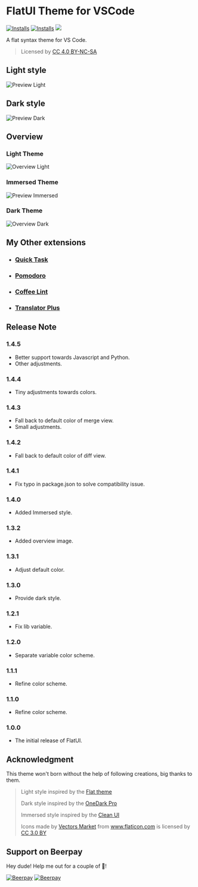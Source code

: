 # FlatUI Theme for VSCode

<a href="https://marketplace.visualstudio.com/items?itemName=lkytal.FlatUI"><img src="https://vsmarketplacebadge.apphb.com/version/lkytal.FlatUI.svg?style=flat-square" alt="Installs"></a>
<a href="https://marketplace.visualstudio.com/items?itemName=lkytal.FlatUI"><img src="https://vsmarketplacebadge.apphb.com/installs/lkytal.FlatUI.svg?style=flat-square" alt="Installs"></a>
<a href="https://creativecommons.org/licenses/by-sa/4.0" rel="noreferrer noopener"><img src="https://img.shields.io/badge/License-CC_BY--SA_4.0-5E81AC.png?style=flat-square"></a>

A flat syntax theme for VS Code.

> Licensed by <a href="https://creativecommons.org/licenses/by-nc-sa/4.0/" title="Creative Commons BY-NC-SA 4.0" target="_blank">CC 4.0 BY-NC-SA</a>

## Light style

![Preview Light](images/preview.png)

## Dark style

![Preview Dark](images/preview_dark.png)

## Overview

### Light Theme

![Overview Light](images/overview.png)

### Immersed Theme

![Preview Immersed](images/overview_i.png)

### Dark Theme

![Overview Dark](images/overview_dark.png)

## My Other extensions

- ### [Quick Task](https://marketplace.visualstudio.com/items?itemName=lkytal.quicktask)
- ### [Pomodoro](https://marketplace.visualstudio.com/items?itemName=lkytal.pomodoro)
- ### [Coffee Lint](https://marketplace.visualstudio.com/items?itemName=lkytal.coffeelinter)
- ### [Translator Plus](https://marketplace.visualstudio.com/items?itemName=lkytal.translatorplus)

## Release Note

### 1.4.5

- Better support towards Javascript and Python.
- Other adjustments.

### 1.4.4

- Tiny adjustments towards colors.

### 1.4.3

- Fall back to default color of merge view.
- Small adjustments.

### 1.4.2

- Fall back to default color of diff view.

### 1.4.1

- Fix typo in package.json to solve compatibility issue.

### 1.4.0

- Added Immersed style.

### 1.3.2

- Added overview image.

### 1.3.1

- Adjust default color.

### 1.3.0

- Provide dark style.

### 1.2.1

- Fix lib variable.

### 1.2.0

- Separate variable color scheme.

### 1.1.1

- Refine color scheme.

### 1.1.0

- Refine color scheme.

### 1.0.0

- The initial release of FlatUI.

## Acknowledgment

This theme won't born without the help of following creations, big thanks to them.

> Light style inspired by the [Flat theme](https://marketplace.visualstudio.com/items?itemName=gerane.Theme-Flat)
>
> Dark style inspired by the [OneDark Pro](https://github.com/Binaryify/OneDark-Pro)
>
> Immersed style inspired by the [Clean UI](https://github.com/sbovyrin/clean-ui-color-theme)
>
> <div>Icons made by <a href="https://www.flaticon.com/authors/vectors-market" title="Vectors Market">Vectors Market</a> from <a href="https://www.flaticon.com" title="Flaticon">www.flaticon.com</a> is licensed by <a href="https://creativecommons.org/licenses/by/3.0/" title="Creative Commons BY 3.0" target="_blank">CC 3.0 BY</a></div>

## Support on Beerpay
Hey dude! Help me out for a couple of :beers:!

[![Beerpay](https://beerpay.io/lkytal/vscode-theme-flatui/badge.svg?style=beer-square)](https://beerpay.io/lkytal/vscode-theme-flatui)  [![Beerpay](https://beerpay.io/lkytal/vscode-theme-flatui/make-wish.svg?style=flat-square)](https://beerpay.io/lkytal/vscode-theme-flatui?focus=wish)